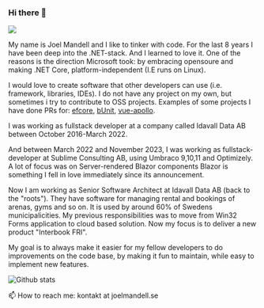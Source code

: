 ### Hi there 👋
![](https://komarev.com/ghpvc/?username=joelmandell)

My name is Joel Mandell and I like to tinker with code. For the last 8 years I have been deep into the .NET-stack. And I learned to love it.
One of the reasons is the direction Microsoft took: by embracing opensoure and making .NET Core, platform-independent (I.E runs on Linux).

I would love to create software that other developers can use (i.e. framework, libraries, IDEs). I do not have any project on my own, but sometimes i try to contribute to OSS projects. Examples of some projects I have done PRs for: [efcore](https://github.com/dotnet/efcore), [bUnit](https://github.com/bUnit-dev/bUnit), [vue-apollo](https://github.com/vuejs/apollo).

I was working as fullstack developer at a company called Idavall Data AB between October 2016-March 2022.

And between March 2022 and November 2023, I was working as fullstack-developer at Sublime Consulting AB, using Umbraco 9,10,11 and Optimizely.
A lot of focus was on Server-rendered Blazor components  Blazor is something I fell in love immediately since its announcement.

Now I am working as Senior Software Architect at Idavall Data AB (back to the "roots"). They have software for managing rental and bookings of arenas, gyms and so on. It is used by around 60% of Swedens municipalicities. My previous responsibilities was to move from Win32 Forms application to cloud based solution. Now my focus is to deliver a new product "Interbook FRI".

My goal is to always make it easier for my fellow developers to do improvements on the code base, by making it fun to maintain, while easy to implement new features.

<!--I have a youtube channel that I seldom upload to, but from time to time, I post something with a solution that maybe others could benefit from (https://t.co/IHqvNyxjGn?amp=1).-->

![Github stats](https://github-readme-stats.vercel.app/api?username=joelmandell&show_icons=true)

📫 How to reach me: kontakt at joelmandell.se

<!--
**joelmandell/joelmandell** is a ✨ _special_ ✨ repository because its `README.md` (this file) appears on your GitHub profile.

Here are some ideas to get you started:

- 🔭 I’m currently working on ...
- 🌱 I’m currently learning ...
- 👯 I’m looking to collaborate on ...
- 🤔 I’m looking for help with ...
- 💬 Ask me about ...
- 📫 How to reach me: ...
- 😄 Pronouns: ...
- ⚡ Fun fact: ...
-->

